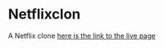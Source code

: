 # Netflixclon
 A Netflix clone
<a href="https://elidawg.github.io/Netflixclon/"> here is the link to the live page